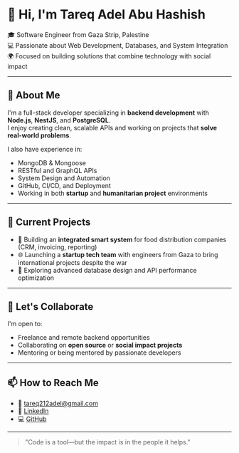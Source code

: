# 👋 Hi, I'm Tareq Adel Abu Hashish

🎓 Software Engineer from Gaza Strip, Palestine  
💻 Passionate about Web Development, Databases, and System Integration  
🌍 Focused on building solutions that combine technology with social impact  

---

## 🚀 About Me

I'm a full-stack developer specializing in **backend development** with **Node.js**, **NestJS**, and **PostgreSQL**.  
I enjoy creating clean, scalable APIs and working on projects that **solve real-world problems**.

I also have experience in:
- MongoDB & Mongoose
- RESTful and GraphQL APIs
- System Design and Automation
- GitHub, CI/CD, and Deployment
- Working in both **startup** and **humanitarian project** environments

---

## 🔧 Current Projects

- 🧠 Building an **integrated smart system** for food distribution companies (CRM, invoicing, reporting)
- 🌐 Launching a **startup tech team** with engineers from Gaza to bring international projects despite the war
- 🧪 Exploring advanced database design and API performance optimization

---

## 🤝 Let's Collaborate

I'm open to:
- Freelance and remote backend opportunities
- Collaborating on **open source** or **social impact projects**
- Mentoring or being mentored by passionate developers

---

## 📫 How to Reach Me

- 📧 tareq212adel@gmail.com
- 💼 [LinkedIn](https://linkedin.com)  
- 💻 [GitHub](https://github.com/Tareq-Adel)

---

> "Code is a tool—but the impact is in the people it helps."

